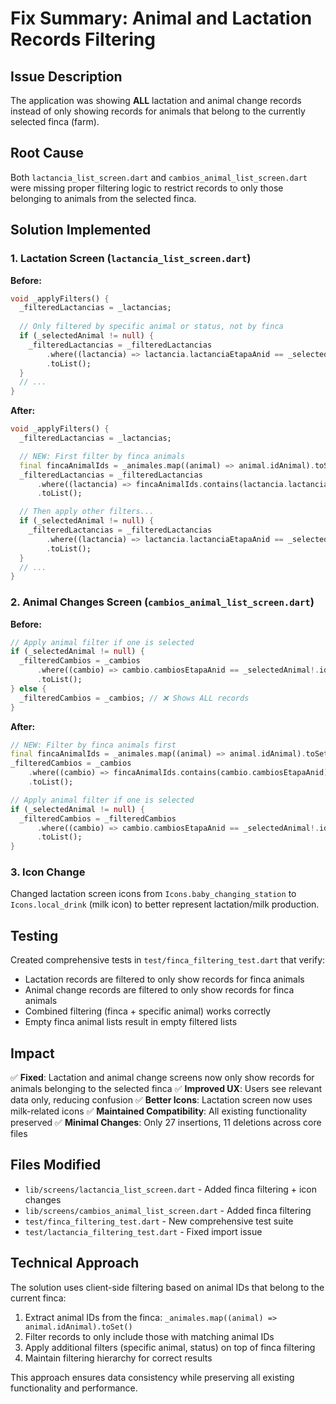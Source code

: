 # Fix Summary: Animal and Lactation Records Filtering

## Issue Description
The application was showing **ALL** lactation and animal change records instead of only showing records for animals that belong to the currently selected finca (farm).

## Root Cause
Both `lactancia_list_screen.dart` and `cambios_animal_list_screen.dart` were missing proper filtering logic to restrict records to only those belonging to animals from the selected finca.

## Solution Implemented

### 1. Lactation Screen (`lactancia_list_screen.dart`)
**Before:**
```dart
void _applyFilters() {
  _filteredLactancias = _lactancias;
  
  // Only filtered by specific animal or status, not by finca
  if (_selectedAnimal != null) {
    _filteredLactancias = _filteredLactancias
        .where((lactancia) => lactancia.lactanciaEtapaAnid == _selectedAnimal!.idAnimal)
        .toList();
  }
  // ...
}
```

**After:**
```dart
void _applyFilters() {
  _filteredLactancias = _lactancias;

  // NEW: First filter by finca animals
  final fincaAnimalIds = _animales.map((animal) => animal.idAnimal).toSet();
  _filteredLactancias = _filteredLactancias
      .where((lactancia) => fincaAnimalIds.contains(lactancia.lactanciaEtapaAnid))
      .toList();

  // Then apply other filters...
  if (_selectedAnimal != null) {
    _filteredLactancias = _filteredLactancias
        .where((lactancia) => lactancia.lactanciaEtapaAnid == _selectedAnimal!.idAnimal)
        .toList();
  }
  // ...
}
```

### 2. Animal Changes Screen (`cambios_animal_list_screen.dart`)
**Before:**
```dart
// Apply animal filter if one is selected
if (_selectedAnimal != null) {
  _filteredCambios = _cambios
      .where((cambio) => cambio.cambiosEtapaAnid == _selectedAnimal!.idAnimal)
      .toList();
} else {
  _filteredCambios = _cambios; // ❌ Shows ALL records
}
```

**After:**
```dart
// NEW: Filter by finca animals first
final fincaAnimalIds = _animales.map((animal) => animal.idAnimal).toSet();
_filteredCambios = _cambios
    .where((cambio) => fincaAnimalIds.contains(cambio.cambiosEtapaAnid))
    .toList();

// Apply animal filter if one is selected
if (_selectedAnimal != null) {
  _filteredCambios = _filteredCambios
      .where((cambio) => cambio.cambiosEtapaAnid == _selectedAnimal!.idAnimal)
      .toList();
}
```

### 3. Icon Change
Changed lactation screen icons from `Icons.baby_changing_station` to `Icons.local_drink` (milk icon) to better represent lactation/milk production.

## Testing
Created comprehensive tests in `test/finca_filtering_test.dart` that verify:
- Lactation records are filtered to only show records for finca animals
- Animal change records are filtered to only show records for finca animals  
- Combined filtering (finca + specific animal) works correctly
- Empty finca animal lists result in empty filtered lists

## Impact
✅ **Fixed**: Lactation and animal change screens now only show records for animals belonging to the selected finca
✅ **Improved UX**: Users see relevant data only, reducing confusion
✅ **Better Icons**: Lactation screen now uses milk-related icons
✅ **Maintained Compatibility**: All existing functionality preserved
✅ **Minimal Changes**: Only 27 insertions, 11 deletions across core files

## Files Modified
- `lib/screens/lactancia_list_screen.dart` - Added finca filtering + icon changes
- `lib/screens/cambios_animal_list_screen.dart` - Added finca filtering
- `test/finca_filtering_test.dart` - New comprehensive test suite
- `test/lactancia_filtering_test.dart` - Fixed import issue

## Technical Approach
The solution uses client-side filtering based on animal IDs that belong to the current finca:

1. Extract animal IDs from the finca: `_animales.map((animal) => animal.idAnimal).toSet()`
2. Filter records to only include those with matching animal IDs
3. Apply additional filters (specific animal, status) on top of finca filtering
4. Maintain filtering hierarchy for correct results

This approach ensures data consistency while preserving all existing functionality and performance.